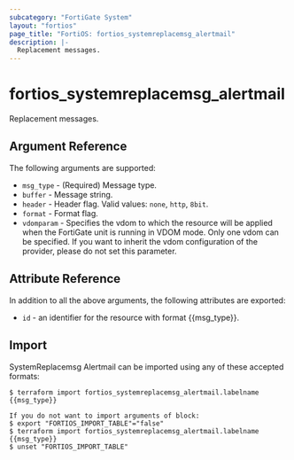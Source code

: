 ```yaml
---
subcategory: "FortiGate System"
layout: "fortios"
page_title: "FortiOS: fortios_systemreplacemsg_alertmail"
description: |-
  Replacement messages.
---
```


# fortios_systemreplacemsg_alertmail
Replacement messages.

## Argument Reference

The following arguments are supported:

* `msg_type` - (Required) Message type.
* `buffer` - Message string.
* `header` - Header flag. Valid values: `none`, `http`, `8bit`.
* `format` - Format flag.
* `vdomparam` - Specifies the vdom to which the resource will be applied when the FortiGate unit is running in VDOM mode. Only one vdom can be specified. If you want to inherit the vdom configuration of the provider, please do not set this parameter.


## Attribute Reference

In addition to all the above arguments, the following attributes are exported:
* `id` - an identifier for the resource with format {{msg_type}}.

## Import

SystemReplacemsg Alertmail can be imported using any of these accepted formats:
```
$ terraform import fortios_systemreplacemsg_alertmail.labelname {{msg_type}}

If you do not want to import arguments of block:
$ export "FORTIOS_IMPORT_TABLE"="false"
$ terraform import fortios_systemreplacemsg_alertmail.labelname {{msg_type}}
$ unset "FORTIOS_IMPORT_TABLE"
```
